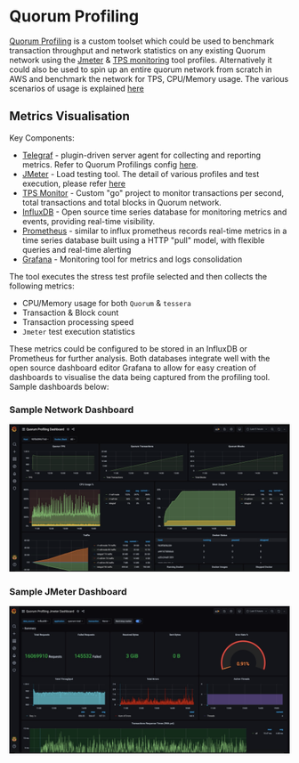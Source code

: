 # Quorum Profiling

[Quorum Profiling](https://github.com/jpmorganchase/quorum-profiling) is a custom toolset which could be used to benchmark transaction throughput and network statistics on any existing Quorum network using the [Jmeter](https://github.com/jpmorganchase/quorum-profiling/tree/master/jmeter-test) & [TPS monitoring](https://github.com/jpmorganchase/quorum-profiling/tree/master/tps-monitor) tool profiles. Alternatively it could also be used to spin up an entire quorum network from scratch in AWS and benchmark the network for TPS, CPU/Memory usage. The various scenarios of usage is explained [here](https://github.com/jpmorganchase/quorum-profiling)

## Metrics Visualisation

Key Components:

- [Telegraf](https://hub.docker.com/_/telegraf) - plugin-driven server agent for collecting and reporting metrics. Refer to Quorum Profilings config [here](https://github.com/jpmorganchase/quorum-profiling/blob/master/scripts/telegraf/telegraf.conf).
- [JMeter](https://jmeter.apache.org) - Load testing tool. The detail of various profiles and test execution, please refer [here](https://github.com/jpmorganchase/quorum-profiling/tree/master/jmeter-test)
- [TPS Monitor](https://github.com/jpmorganchase/quorum-profiling/tree/master/tps-monitor) - Custom "go" project to monitor transactions per second, total transactions and total blocks in Quorum network. 
- [InfluxDB](https://www.influxdata.com/time-series-platform/influxdb/) - Open source time series database for monitoring metrics and events, providing real-time visibility.
- [Prometheus](https://prometheus.io) - similar to influx prometheus records real-time metrics in a time series database built using a HTTP "pull" model, with flexible queries and real-time alerting
- [Grafana](https://grafana.com) - Monitoring tool for metrics and logs consolidation

The tool executes the stress test profile selected and then collects the following metrics:

 * CPU/Memory usage for both `Quorum` & `tessera`
 * Transaction & Block count
 * Transaction processing speed
 * `Jmeter` test execution statistics

 These metrics could be configured to be stored in an InfluxDB or Prometheus for further analysis. Both databases integrate well with the open source dashboard editor Grafana to allow for easy creation of dashboards to visualise the data being captured from the profiling tool. Sample dashboards below:

### Sample Network Dashboard 

![Quorum Network Dashboard](../images/quorumDashboard.jpeg) 

### Sample JMeter Dashboard

![JMeter Dashboard](../images/jmeterDashboard.jpeg) 
